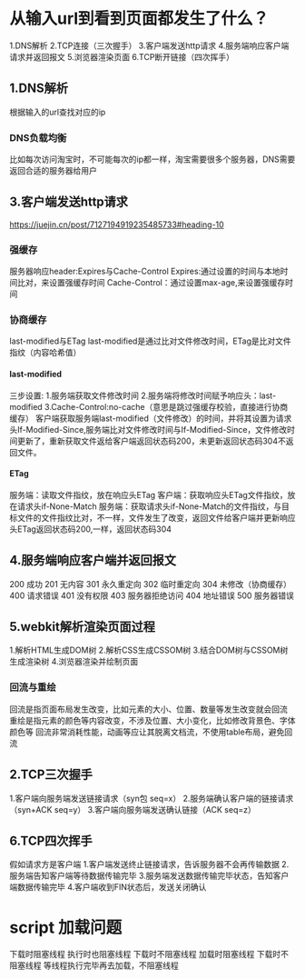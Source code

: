# 从输入url到看到页面都发生了什么？
1.DNS解析
2.TCP连接（三次握手）
3.客户端发送http请求
4.服务端响应客户端请求并返回报文
5.浏览器渲染页面
6.TCP断开链接（四次挥手）


## 1.DNS解析
根据输入的url查找对应的ip
### DNS负载均衡
比如每次访问淘宝时，不可能每次的ip都一样，淘宝需要很多个服务器，DNS需要返回合适的服务器给用户


## 3.客户端发送http请求
https://juejin.cn/post/7127194919235485733#heading-10
### 强缓存
服务器响应header:Expires与Cache-Control
Expires:通过设置的时间与本地时间比对，来设置强缓存时间
Cache-Control：通过设置max-age,来设置强缓存时间
### 协商缓存
last-modified与ETag 
last-modified是通过比对文件修改时间，ETag是比对文件指纹（内容哈希值）
#### last-modified
三步设置:
1.服务端获取文件修改时间
2.服务端将修改时间赋予响应头：last-modified
3.Cache-Control:no-cache（意思是跳过强缓存校验，直接进行协商缓存）
客户端获取服务端last-modified（文件修改）的时间，并将其设置为请求头If-Modified-Since,服务端比对文件修改时间与If-Modified-Since，文件修改时间更新了，重新获取文件返给客户端返回状态码200，未更新返回状态码304不返回文件。
#### ETag
服务端：读取文件指纹，放在响应头ETag
客户端：获取响应头ETag文件指纹，放在请求头if-None-Match
服务端：获取请求头if-None-Match的文件指纹，与目标文件的文件指纹比对，不一样，文件发生了改变，返回文件给客户端并更新响应头ETag返回状态码200,一样，返回状态码304



## 4.服务端响应客户端并返回报文
200 成功
201 无内容
301 永久重定向
302 临时重定向
304 未修改（协商缓存）
400 请求错误
401 没有权限
403 服务器拒绝访问
404 地址错误
500 服务器错误


## 5.webkit解析渲染页面过程
1.解析HTML生成DOM树
2.解析CSS生成CSSOM树
3.结合DOM树与CSSOM树生成渲染树
4.浏览器渲染并绘制页面
### 回流与重绘
回流是指页面布局发生改变，比如元素的大小、位置、数量等发生改变就会回流
重绘是指元素的颜色等内容改变，不涉及位置、大小变化，比如修改背景色、字体颜色等
回流非常消耗性能，动画等应让其脱离文档流，不使用table布局，避免回流


## 2.TCP三次握手
1.客户端向服务端发送链接请求（syn包 seq=x）
2.服务端确认客户端的链接请求（syn+ACK seq=y）
3.客户端向服务端发送确认链接（ACK seq=z）

## 6.TCP四次挥手
假如请求方是客户端
1.客户端发送终止链接请求，告诉服务器不会再传输数据
2.服务端告知客户端等待数据传输完毕
3.服务端发送数据传输完毕状态，告知客户端数据传输完毕
4.客户端收到FIN状态后，发送关闭确认




# script 加载问题

<script></script>   下载时阻塞线程  执行时也阻塞线程

<script  async></script>   下载时不阻塞线程  加载时阻塞线程

<script  defer></script>   下载时不阻塞线程  等线程执行完毕再去加载，不阻塞线程




